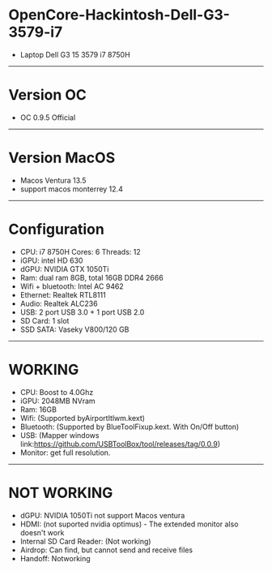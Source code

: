 # OpenCore-Hackintosh-Dell-G3-3579-i7
- Laptop Dell G3 15 3579 i7 8750H
-------------------------------------------
# Version OC 
- OC 0.9.5 Official
-------------------------------------------
# Version MacOS 
- Macos Ventura 13.5
- support macos monterrey 12.4
-------------------------------------------
# Configuration 
- CPU: i7 8750H Cores: 6 Threads: 12
- iGPU: intel HD 630
- dGPU: NVIDIA GTX 1050Ti
- Ram: dual ram 8GB, total 16GB DDR4 2666
- Wifi + bluetooth: Intel AC 9462
- Ethernet:	Realtek RTL8111
- Audio: Realtek ALC236
- USB: 2 port USB 3.0 + 1 port USB 2.0 
- SD Card: 1 slot
- SSD SATA: Vaseky V800/120 GB
-------------------------------------------
# WORKING
- CPU: Boost to 4.0Ghz
- iGPU: 2048MB NVram
- Ram: 16GB
- Wifi: (Supported byAirportItlwm.kext)
- Bluetooth: (Supported by BlueToolFixup.kext. With On/Off button)
- USB: (Mapper windows link:https://github.com/USBToolBox/tool/releases/tag/0.0.9)
- Monitor: get full resolution.
-------------------------------------------
# NOT WORKING
- dGPU:  NVIDIA 1050Ti not support Macos ventura
- HDMI: (not suported nvidia optimus) - The extended monitor also doesn't work
- Internal SD Card Reader: (Not working)
- Airdrop: Can find, but cannot send and receive files
- Handoff: Notworking
